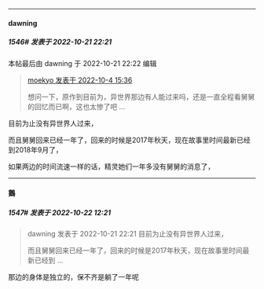 

*****

####  dawning  
##### 1546#       发表于 2022-10-21 22:21

 本帖最后由 dawning 于 2022-10-21 22:22 编辑 
<blockquote><a href="httphttps://bbs.saraba1st.com/2b/forum.php?mod=redirect&amp;goto=findpost&amp;pid=57756414&amp;ptid=1754522" target="_blank">moekyo 发表于 2022-10-4 15:36</a>

想问一下，原作到目前为，异世界那边有人能过来吗，还是一直全程看舅舅的回忆而已啊，这也太惨了吧 ...</blockquote>
目前为止没有异世界人过来，

而且舅舅回来已经一年了，回来的时候是2017年秋天，现在故事里时间最新已经到2018年9月了，

如果两边的时间流速一样的话，精灵她们一年多没有舅舅的消息了，



*****

####  鵝  
##### 1547#       发表于 2022-10-22 12:21

<blockquote>dawning 发表于 2022-10-21 22:21
目前为止没有异世界人过来，

而且舅舅回来已经一年了，回来的时候是2017年秋天，现在故事里时间最新已经到 ...</blockquote>
那边的身体是独立的，保不齐是躺了一年呢

